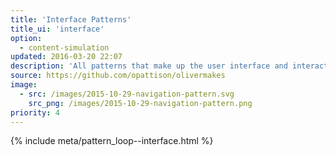 ```yaml
---
title: 'Interface Patterns'
title_ui: 'interface'
option:
  - content-simulation
updated: 2016-03-20 22:07
description: 'All patterns that make up the user interface and interactive elements on the site.'
source: https://github.com/opattison/olivermakes
image:
  - src: /images/2015-10-29-navigation-pattern.svg
    src_png: /images/2015-10-29-navigation-pattern.png
priority: 4
---
```


{% include meta/pattern_loop--interface.html %}
